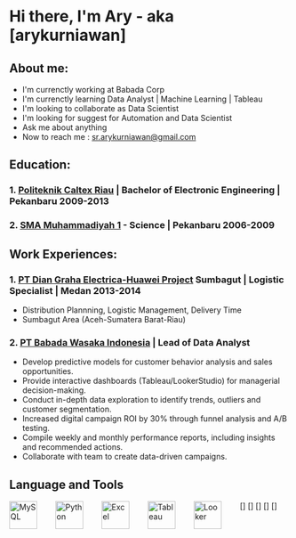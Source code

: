 # Hi there, I'm Ary - aka [arykurniawan]
## About me:
- I'm currenctly working at Babada Corp
- I'm currenctly learning Data Analyst | Machine Learning | Tableau
- I'm looking to collaborate as Data Scientist
- I'm looking for suggest for Automation and Data Scientist
- Ask me about anything
- Now to reach me : sr.arykurniawan@gmail.com

## Education:

### 1. [**Politeknik Caltex Riau**](https://pcr.ac.id/) | Bachelor of Electronic Engineering | Pekanbaru 2009-2013
### 2. [**SMA Muhammadiyah 1**](https://www.smamsapku.sch.id/) - Science | Pekanbaru 2006-2009

## Work Experiences:

### 1. [**PT Dian Graha Electrica-Huawei Project**](https://www.huawei.com/) Sumbagut | Logistic Specialist | Medan 2013-2014
  - Distribution Plannning, Logistic Management, Delivery Time
  - Sumbagut Area (Aceh-Sumatera Barat-Riau)
  
### 2. [**PT Babada Wasaka Indonesia**](https://www.babada.co.id/) | Lead of Data Analyst
  - Develop predictive models for customer behavior analysis and sales opportunities.
  - Provide interactive dashboards (Tableau/LookerStudio) for managerial decision-making.
  - Conduct in-depth data exploration to identify trends, outliers and customer segmentation.
  - Increased digital campaign ROI by 30% through funnel analysis and A/B testing.
  - Compile weekly and monthly performance reports, including insights and recommended actions.
  - Collaborate with team to create data-driven campaigns.
  
## Language and Tools

[<img align="left" alt="MySQL" width="50px" src="https://upload.wikimedia.org/wikipedia/id/a/a9/MySQL.png" style="padding-right:30px; "/>]
[<img align="left" alt="Python" width="50px" src="https://upload.wikimedia.org/wikipedia/commons/thumb/c/c3/Python-logo-notext.svg/1200px-Python-logo-notext.svg.png" style="padding-right:30px; "/>]
[<img align="left" alt="Excel" width="50px" src="https://media.hitekno.com/thumbs/2022/12/28/85361-logo-microsoft-excel/730x480-img-85361-logo-microsoft-excel.jpg" style="padding-right:30px; "/>]
[<img align="left" alt="Tableau" width="50px" src="https://www.selectdistinct.co.uk/wp-content/uploads/2023/03/Tableau-logo-removebg-preview.png" style="padding-right:30px; "/>]
[<img align="left" alt="Looker" width="50px" src="https://www.accuranker.com/static/4b6ff180c18f1b81655710ecae4150cf/1721f/Looker_6f803d7fdc.png" style="padding-right:30px; "/>]
